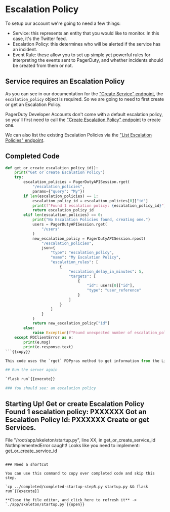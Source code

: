 # Escalation Policy

To setup our account we're going to need a few things:
 - Service: this represents an entity that you would like to monitor. In this case, it's the Twitter feed.
 - Escalation Policy: this determines who will be alerted if the service has an incident.
 - Event Rule: these allow you to set up simple yet powerful rules for interpreting the events sent to PagerDuty, and whether incidents should be created from them or not.

## Service requires an Escalation Policy

As you can see in our documentation for the ["Create Service" endpoint](https://developer.pagerduty.com/api-reference/reference/REST/openapiv3.json/paths/~1services/post), the `escalation_policy` object is required. So we are going to need to first create or get an Escalation Policy.

PagerDuty Developer Accounts don't come with a default escalation policy, so you'll first need to call the ["Create Escalation Policy" endpoint](https://developer.pagerduty.com/api-reference/reference/REST/openapiv3.json/paths/~1escalation_policies/post) to create one.

We can also list the existing Escalation Policies via the ["List Escalation Policies" endpoint](https://developer.pagerduty.com/api-reference/reference/REST/openapiv3.json/paths/~1escalation_policies/get).

## Completed Code

```python
def get_or_create_escalation_policy_id():
    print("Get or create Escalation Policy")
    try:
        escalation_policies = PagerDutyAPISession.rget(
            "/escalation_policies",
            params={"query": "My"})
        if len(escalation_policies) == 1:
            escalation_policy_id = escalation_policies[0]["id"]
            print(f"Found 1 escalation policy: {escalation_policy_id}")
            return escalation_policy_id
        elif len(escalation_policies) == 0:
            print("No Escalation Policies found, creating one.")
            users = PagerDutyAPISession.rget(
                "/users"
            )
            new_escalation_policy = PagerDutyAPISession.rpost(
                "/escalation_policies",
                json={
                    "type": "escalation_policy",
                    "name": "My Escalation Policy",
                    "escalation_rules": [
                        {
                            "escalation_delay_in_minutes": 5,
                            "targets": [
                                {
                                    "id": users[0]["id"],
                                    "type": "user_reference"
                                }
                            ]
                        }
                    ]
                }
            )
            return new_escalation_policy["id"]
        else:
            raise Exception(f"Found unexpected number of escalation_policies. Found {len(escalation_policy)}")
    except PDClientError as e:
        print(e.msg)
        print(e.response.text)
```{{copy}}

This code uses the `rget` PDPyras method to get information from the List Escalation Policies endpoint.

## Run the server again

`flask run`{{execute}}

### You should see: an escalation policy

```
Starting Up!
Get or create Escalation Policy
Found 1 escalation policy: PXXXXXX
Got an Escalation Policy Id: PXXXXXX
Create or get Services.
----
  File "/root/app/skeleton/startup.py", line XX, in get_or_create_service_id
NotImplementedError caught! Looks like you need to implement: get_or_create_service_id
```

### Need a shortcut

You can use this command to copy over completed code and skip this step.

`cp ../completed/completed-startup-step5.py startup.py && flask run`{{execute}}

**Close the file editor, and click here to refresh it** -> `./app/skeleton/startup.py`{{open}}

